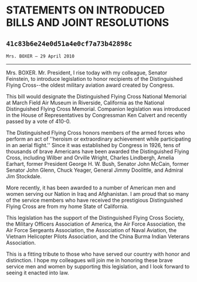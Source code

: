 # STATEMENTS ON INTRODUCED BILLS AND JOINT RESOLUTIONS
## `41c83b6e24e0d51a4e0cf7a73b42898c`
`Mrs. BOXER — 29 April 2010`

---


Mrs. BOXER. Mr. President, I rise today with my colleague, Senator 
Feinstein, to introduce legislation to honor recipients of the 
Distinguished Flying Cross--the oldest military aviation award created 
by Congress.

This bill would designate the Distinguished Flying Cross National 
Memorial at March Field Air Museum in Riverside, California as the 
National Distinguished Flying Cross Memorial. Companion legislation was 
introduced in the House of Representatives by Congressman Ken Calvert 
and recently passed by a vote of 410-0.

The Distinguished Flying Cross honors members of the armed forces who 
perform an act of ''heroism or extraordinary achievement while 
participating in an aerial flight.'' Since it was established by 
Congress in 1926, tens of thousands of brave Americans have been 
awarded the Distinguished Flying Cross, including Wilber and Orville 
Wright, Charles Lindbergh, Amelia Earhart, former President George H. 
W. Bush, Senator John McCain, former Senator John Glenn, Chuck Yeager, 
General Jimmy Doolittle, and Admiral Jim Stockdale.

More recently, it has been awarded to a number of American men and 
women serving our Nation in Iraq and Afghanistan. I am proud that so 
many of the service members who have received the prestigious 
Distinguished Flying Cross are from my home State of California.

This legislation has the support of the Distinguished Flying Cross 
Society, the Military Officers Association of America, the Air Force 
Association, the Air Force Sergeants Association, the Association of 
Naval Aviation, the Vietnam Helicopter Pilots Association, and the 
China Burma Indian Veterans Association.

This is a fitting tribute to those who have served our country with 
honor and distinction. I hope my colleagues will join me in honoring 
these brave service men and women by supporting this legislation, and I 
look forward to seeing it enacted into law.